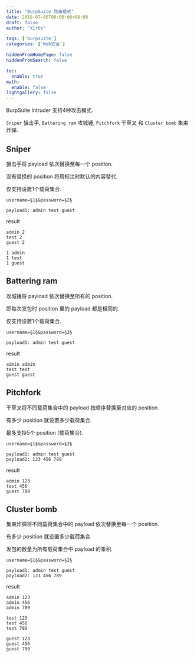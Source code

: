 ```yaml
---
title: "BurpSuite 攻击模式"
date: 2018-07-06T00:00:00+08:00
draft: false
author: "X1r0z"

tags: ['burpsuite']
categories: ['Web安全']

hiddenFromHomePage: false
hiddenFromSearch: false

toc:
  enable: true
math:
  enable: false
lightgallery: false
---
```


BurpSuite Intruder 支持4种攻击模式.

`Sniper` 狙击手, `Battering ram` 攻城锤, `Pitchfork` 干草叉 和 `Cluster bomb` 集束炸弹.

<!--more-->

## Sniper

狙击手将 payload 依次替换至每一个 position.

没有替换的 position 将用标注时默认的内容替代.

仅支持设置1个载荷集合.

```
username=§1§&password=§2§

payload1: admin test guest
```

result

```
admin 2
test 2
guest 2

1 admin
1 test
1 guest
```

## Battering ram

攻城锤将 payload 依次替换至所有的 position.

即每次发包时 position 里的 payload 都是相同的.

仅支持设置1个载荷集合.

```
username=§1§&password=§2§

payload1: admin test guest
```

result

```
admin admin
test test
guest guest
```

## Pitchfork

干草叉将不同载荷集合中的 payload 按顺序替换至对应的 position.

有多少 position 就设置多少载荷集合.

最多支持5个 position (载荷集合).

```
username=§1§&password=§2§

payload1: admin test guest
payload2: 123 456 789
```

result

```
admin 123
test 456
guest 789
```

## Cluster bomb

集束炸弹将不同载荷集合中的 payload 依次替换至每一个 position.

有多少 position 就设置多少载荷集合.

发包的数量为所有载荷集合中 payload 的乘积.

```
username=§1§&password=§2§

payload1: admin test guest
payload2: 123 456 789
```

result

```
admin 123
admin 456
admin 789

test 123
test 456
test 789

guest 123
guest 456
guest 789
```